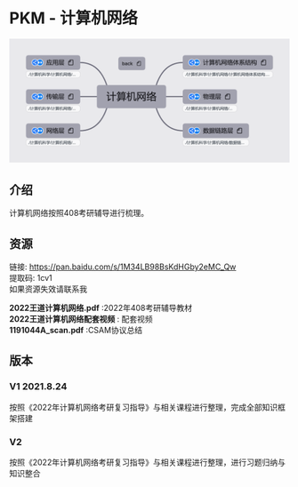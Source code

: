 # PKM - 计算机网络 
![image text](./resources/计算机网络.png)
## 介绍
计算机网络按照408考研辅导进行梳理。
## 资源
链接: https://pan.baidu.com/s/1M34LB98BsKdHGby2eMC_Qw  
提取码: 1cv1  
如果资源失效请联系我

__2022王道计算机网络.pdf__ :2022年408考研辅导教材  
__2022王道计算机网络配套视频__ : 配套视频  
__1191044A_scan.pdf__ :CSAM协议总结  

## 版本
### V1 2021.8.24
按照《2022年计算机网络考研复习指导》与相关课程进行整理，完成全部知识框架搭建  
### V2
按照《2022年计算机网络考研复习指导》与相关课程进行整理，进行习题归纳与知识整合  